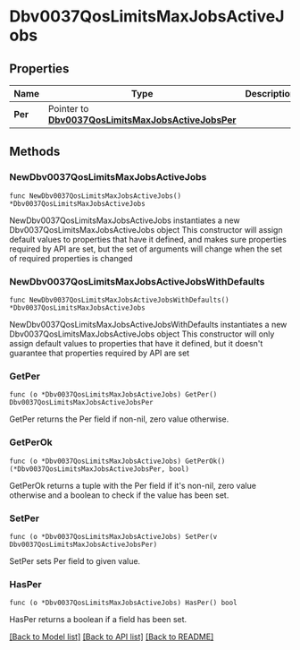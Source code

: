# Dbv0037QosLimitsMaxJobsActiveJobs

## Properties

Name | Type | Description | Notes
------------ | ------------- | ------------- | -------------
**Per** | Pointer to [**Dbv0037QosLimitsMaxJobsActiveJobsPer**](Dbv0037QosLimitsMaxJobsActiveJobsPer.md) |  | [optional] 

## Methods

### NewDbv0037QosLimitsMaxJobsActiveJobs

`func NewDbv0037QosLimitsMaxJobsActiveJobs() *Dbv0037QosLimitsMaxJobsActiveJobs`

NewDbv0037QosLimitsMaxJobsActiveJobs instantiates a new Dbv0037QosLimitsMaxJobsActiveJobs object
This constructor will assign default values to properties that have it defined,
and makes sure properties required by API are set, but the set of arguments
will change when the set of required properties is changed

### NewDbv0037QosLimitsMaxJobsActiveJobsWithDefaults

`func NewDbv0037QosLimitsMaxJobsActiveJobsWithDefaults() *Dbv0037QosLimitsMaxJobsActiveJobs`

NewDbv0037QosLimitsMaxJobsActiveJobsWithDefaults instantiates a new Dbv0037QosLimitsMaxJobsActiveJobs object
This constructor will only assign default values to properties that have it defined,
but it doesn't guarantee that properties required by API are set

### GetPer

`func (o *Dbv0037QosLimitsMaxJobsActiveJobs) GetPer() Dbv0037QosLimitsMaxJobsActiveJobsPer`

GetPer returns the Per field if non-nil, zero value otherwise.

### GetPerOk

`func (o *Dbv0037QosLimitsMaxJobsActiveJobs) GetPerOk() (*Dbv0037QosLimitsMaxJobsActiveJobsPer, bool)`

GetPerOk returns a tuple with the Per field if it's non-nil, zero value otherwise
and a boolean to check if the value has been set.

### SetPer

`func (o *Dbv0037QosLimitsMaxJobsActiveJobs) SetPer(v Dbv0037QosLimitsMaxJobsActiveJobsPer)`

SetPer sets Per field to given value.

### HasPer

`func (o *Dbv0037QosLimitsMaxJobsActiveJobs) HasPer() bool`

HasPer returns a boolean if a field has been set.


[[Back to Model list]](../README.md#documentation-for-models) [[Back to API list]](../README.md#documentation-for-api-endpoints) [[Back to README]](../README.md)


